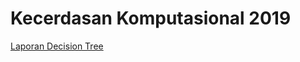 # Kecerdasan Komputasional 2019

[Laporan Decision Tree](https://docs.google.com/document/d/1hOLMCeWT_ElpLxkNPSkqyD_dGeLp0n2yqw256q5iZgY/edit?usp=sharing)
